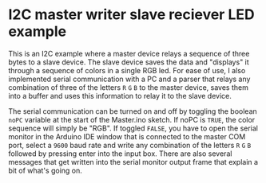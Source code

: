  I2C master writer slave reciever LED example
=============
This is an I2C example where a master device relays a sequence of three bytes to a slave device. 
The slave device saves the data and "displays" it through a sequence of colors in a single RGB led. 
For ease of use, I also implemented serial communication with a PC and a parser that relays any combination of three of 
the letters `R` `G` `B` to the master device, saves them into a buffer and uses this information to relay it to 
the slave device. 


The serial communication can be turned on and off by toggling the boolean `noPC` variable at the start of the Master.ino sketch.
If noPC is `TRUE`, the color sequence will simply be "RGB". If toggled `FALSE`, you have to open the serial monitor in the Arduino IDE window that is
connected to the master COM port, select a `9600` baud rate and write any combination of the letters `R` `G` `B` followed by pressing enter into the input box.
There are also several messages that get written into the serial monitor output frame that explain a bit of what's going on.